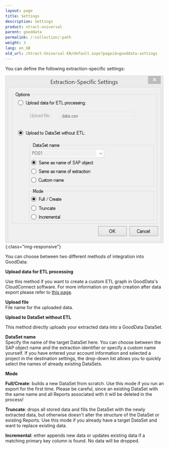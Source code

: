 ```yaml
---
layout: page
title: Settings
description: Settings
product: xtract-universal
parent: gooddata
permalink: /:collection/:path
weight: 3
lang: en_GB
old_url: /Xtract-Universal-EN/default.aspx?pageid=gooddata-settings
---
```


You can define the following extraction-specific settings:

![GD-Extraction-Specific-Settings](/img/content/GD-Extraction-Specific-Settings.png){:class="img-responsive"}

You can choose between two different methods of integration into GoodData:

**Upload data for ETL processing**

Use this method if you want to create a custom ETL graph in GoodData's CloudConnect software.
For more information on graph creation after data export please refer to [this page]().   
                        
**Upload file**<br>
File name for the uploaded data.
                        
**Upload to DataSet without ETL**

This method directly uploads your extracted data into a GoodData DataSet.
              
**DataSet name**<br>
Specify the name of the target DataSet here. You can choose between the SAP object name and the extraction identifier or specify a custom name yourself. If you have entered your account information and selected a project in the destination settings, the drop-down list allows you to quickly select the names of already existing DataSets.
                        
**Mode**

**Full/Create**: builds a new DataSet from scratch. Use this mode if you run an export for the first time. Please be careful, since an existing DataSet with the same name and all Reports associated with it will be deleted in the process! 

**Truncate**: drops all stored data and fills the DataSet with the newly extracted data, but otherwise doesn't alter the structure of the DataSet or existing Reports. Use this mode if you already have a target DataSet and want to replace existing data. 

**Incremental**: either appends new data or updates existing data if a matching primary key column is found. No data will be dropped.